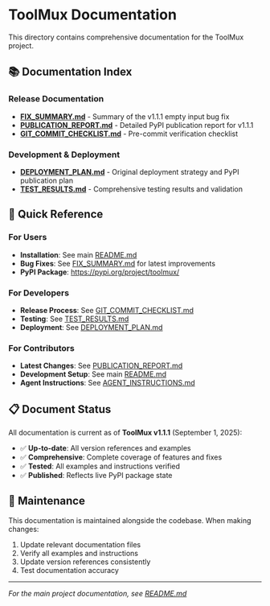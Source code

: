 # ToolMux Documentation

This directory contains comprehensive documentation for the ToolMux project.

## 📚 Documentation Index

### Release Documentation
- **[FIX_SUMMARY.md](FIX_SUMMARY.md)** - Summary of the v1.1.1 empty input bug fix
- **[PUBLICATION_REPORT.md](PUBLICATION_REPORT.md)** - Detailed PyPI publication report for v1.1.1
- **[GIT_COMMIT_CHECKLIST.md](GIT_COMMIT_CHECKLIST.md)** - Pre-commit verification checklist

### Development & Deployment
- **[DEPLOYMENT_PLAN.md](DEPLOYMENT_PLAN.md)** - Original deployment strategy and PyPI publication plan
- **[TEST_RESULTS.md](TEST_RESULTS.md)** - Comprehensive testing results and validation

## 🎯 Quick Reference

### For Users
- **Installation**: See main [README.md](../README.md)
- **Bug Fixes**: See [FIX_SUMMARY.md](FIX_SUMMARY.md) for latest improvements
- **PyPI Package**: https://pypi.org/project/toolmux/

### For Developers
- **Release Process**: See [GIT_COMMIT_CHECKLIST.md](GIT_COMMIT_CHECKLIST.md)
- **Testing**: See [TEST_RESULTS.md](TEST_RESULTS.md)
- **Deployment**: See [DEPLOYMENT_PLAN.md](DEPLOYMENT_PLAN.md)

### For Contributors
- **Latest Changes**: See [PUBLICATION_REPORT.md](PUBLICATION_REPORT.md)
- **Development Setup**: See main [README.md](../README.md)
- **Agent Instructions**: See [AGENT_INSTRUCTIONS.md](../AGENT_INSTRUCTIONS.md)

## 📋 Document Status

All documentation is current as of **ToolMux v1.1.1** (September 1, 2025):

- ✅ **Up-to-date**: All version references and examples
- ✅ **Comprehensive**: Complete coverage of features and fixes
- ✅ **Tested**: All examples and instructions verified
- ✅ **Published**: Reflects live PyPI package state

## 🔄 Maintenance

This documentation is maintained alongside the codebase. When making changes:

1. Update relevant documentation files
2. Verify all examples and instructions
3. Update version references consistently
4. Test documentation accuracy

---

*For the main project documentation, see [README.md](../README.md)*